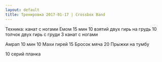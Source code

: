 ```yaml
---
layout: default
title: Тренировка 2017-01-17 | Crossbox Band
---
```


Техника: канат с ногами 
Емом 15 мин 
10 взятий двух гирь на грудь 
10 толчок двух гирь с груди 
3 канат с ногами 

Амрап 10 мин 
10 Махи гирей 
15 Бросок мяча 
20 Прыжки на тумбу 

10 серий планка